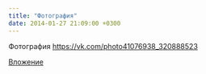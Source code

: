 ```yaml
---
title: "Фотография"
date: 2014-01-27 21:09:00 +0300
---
```


Фотография
https://vk.com/photo41076938_320888523

[Вложение](https://vk.com/photo41076938_320888523)
